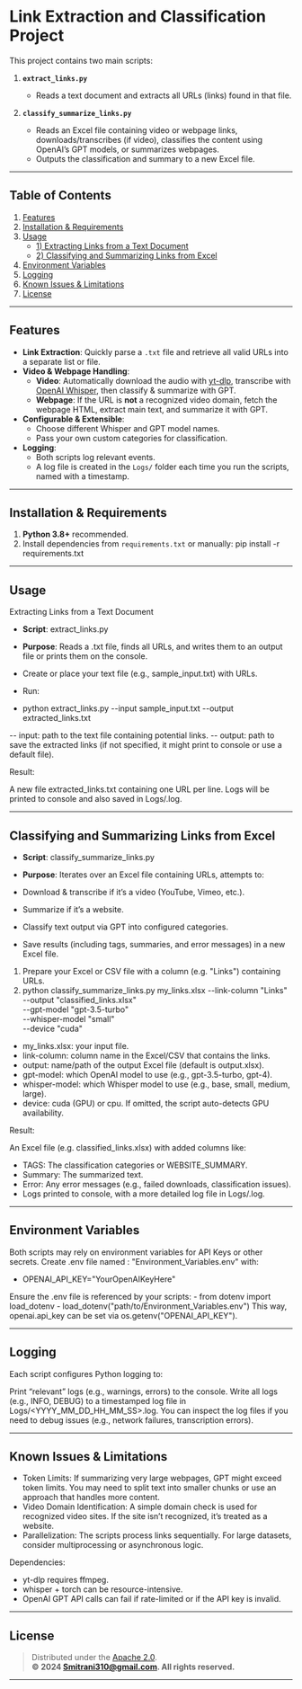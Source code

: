 # Link Extraction and Classification Project

This project contains two main scripts:

1. **`extract_links.py`**  
   - Reads a text document and extracts all URLs (links) found in that file.

2. **`classify_summarize_links.py`**  
   - Reads an Excel file containing video or webpage links, downloads/transcribes (if video), classifies the content using OpenAI’s GPT models, or summarizes webpages.  
   - Outputs the classification and summary to a new Excel file.

---

## Table of Contents

1. [Features](#features)  
2. [Installation & Requirements](#installation--requirements)  
3. [Usage](#usage)  
   - [1) Extracting Links from a Text Document](#1-extracting-links-from-a-text-document)  
   - [2) Classifying and Summarizing Links from Excel](#2-classifying-and-summarizing-links-from-excel)  
4. [Environment Variables](#environment-variables)  
5. [Logging](#logging)  
6. [Known Issues & Limitations](#known-issues--limitations)  
7. [License](#license)

---

## Features

- **Link Extraction**: Quickly parse a `.txt` file and retrieve all valid URLs into a separate list or file.  
- **Video & Webpage Handling**:  
  - **Video**: Automatically download the audio with [yt-dlp](https://github.com/yt-dlp/yt-dlp), transcribe with [OpenAI Whisper](https://github.com/openai/whisper), then classify & summarize with GPT.  
  - **Webpage**: If the URL is **not** a recognized video domain, fetch the webpage HTML, extract main text, and summarize it with GPT.  
- **Configurable & Extensible**:  
  - Choose different Whisper and GPT model names.  
  - Pass your own custom categories for classification.  
- **Logging**:  
  - Both scripts log relevant events.  
  - A log file is created in the `Logs/` folder each time you run the scripts, named with a timestamp.

---

## Installation & Requirements

1. **Python 3.8+** recommended.  
2. Install dependencies from `requirements.txt` or manually:
   pip install -r requirements.txt

---

## Usage
Extracting Links from a Text Document

 - **Script**: extract_links.py

 - **Purpose**: Reads a .txt file, finds all URLs, and writes them to an output file or prints them on the console.

 - Create or place your text file (e.g., sample_input.txt) with URLs.
 - Run:
 - python extract_links.py --input sample_input.txt --output extracted_links.txt

-- input: path to the text file containing potential links.
-- output: path to save the extracted links (if not specified, it might print to console or use a default file).

Result:

A new file extracted_links.txt containing one URL per line.
Logs will be printed to console and also saved in Logs/<timestamp>.log.

---

## Classifying and Summarizing Links from Excel
- **Script**: classify_summarize_links.py

- **Purpose**: Iterates over an Excel file containing URLs, attempts to:

 - Download & transcribe if it’s a video (YouTube, Vimeo, etc.).
 - Summarize if it’s a website.
 - Classify text output via GPT into configured categories.
 - Save results (including tags, summaries, and error messages) in a new Excel file.
 
1. Prepare your Excel or CSV file with a column (e.g. "Links") containing URLs.
2. python classify_summarize_links.py my_links.xlsx --link-column "Links" --output "classified_links.xlsx" \
    --gpt-model "gpt-3.5-turbo" \
    --whisper-model "small" \
    --device "cuda"

  - my_links.xlsx: your input file.
  - link-column: column name in the Excel/CSV that contains the links.
  - output: name/path of the output Excel file (default is output.xlsx).
  - gpt-model: which OpenAI model to use (e.g., gpt-3.5-turbo, gpt-4).
  - whisper-model: which Whisper model to use (e.g., base, small, medium, large).
  - device: cuda (GPU) or cpu. If omitted, the script auto-detects GPU availability.

Result:

An Excel file (e.g. classified_links.xlsx) with added columns like:
 - TAGS: The classification categories or WEBSITE_SUMMARY.
 - Summary: The summarized text.
 - Error: Any error messages (e.g., failed downloads, classification issues).
 - Logs printed to console, with a more detailed log file in Logs/<timestamp>.log.

---

## Environment Variables
Both scripts may rely on environment variables for API Keys or other secrets. 
Create .env file named : "Environment_Variables.env" with:
 - OPENAI_API_KEY="YourOpenAIKeyHere"
 
Ensure the .env file is referenced by your scripts:
	- from dotenv import load_dotenv
	- load_dotenv("path/to/Environment_Variables.env")
This way, openai.api_key can be set via os.getenv("OPENAI_API_KEY").

---

## Logging
Each script configures Python logging to:

Print “relevant” logs (e.g., warnings, errors) to the console.
Write all logs (e.g., INFO, DEBUG) to a timestamped log file in Logs/<YYYY_MM_DD_HH_MM_SS>.log.
You can inspect the log files if you need to debug issues (e.g., network failures, transcription errors).

---

## Known Issues & Limitations
 - Token Limits: If summarizing very large webpages, GPT might exceed token limits. You may need to split text into smaller chunks or use an approach that handles more content.
 - Video Domain Identification: A simple domain check is used for recognized video sites. If the site isn’t recognized, it’s treated as a website.
 - Parallelization: The scripts process links sequentially. For large datasets, consider multiprocessing or asynchronous logic.

Dependencies:
 - yt-dlp requires ffmpeg.
 - whisper + torch can be resource-intensive.
 - OpenAI GPT API calls can fail if rate-limited or if the API key is invalid.


---

## License

> Distributed under the [Apache 2.0](LICENSE).  
> **© 2024 Smitrani310@gmail.com. All rights reserved.**


---
 
